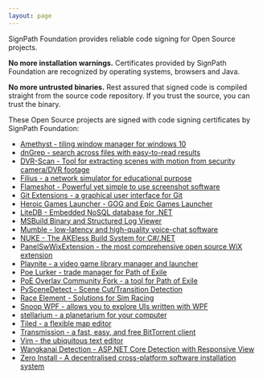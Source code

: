 ```yaml
---
layout: page
---
```


SignPath Foundation provides reliable code signing for Open Source projects. 

**No more installation warnings.** Certificates provided by SignPath Foundation are recognized by operating systems, browsers and Java.

**No more untrusted binaries.** Rest assured that signed code is compiled straight from the source code repository. If you trust the source, you can trust the binary.

These Open Source projects are signed with code signing certificates by SignPath Foundation:

* [Amethyst - tiling window manager for windows 10](Amethyst)
* [dnGrep - search across files with easy-to-read results](dnGrep)
* [DVR-Scan - Tool for extracting scenes with motion from security camera/DVR footage](DVR-Scan)
* [Filius - a network simulator for educational purpose](Filius)
* [Flameshot - Powerful yet simple to use screenshot software](flameshot)
* [Git Extensions - a graphical user interface for Git](GitExtensions)
* [Heroic Games Launcher - GOG and Epic Games Launcher](HeroicGamesLauncher)
* [LiteDB - Embedded NoSQL database for .NET](litedb.org)
* [MSBuild Binary and Structured Log Viewer](msbuildlog.com)
* [Mumble - low-latency and high-quality voice-chat software](Mumble)
* [NUKE - The AKEless Build System for C#/.NET](nuke.build)
* [PanelSwWixExtension - the most comprehensive open source WiX extension](PanelSwWixExtension)
* [Playnite - a video game library manager and launcher](Playnite)
* [Poe Lurker - trade manager for Path of Exile](Poe-Lurker)
* [PoE Overlay Community Fork - a tool for Path of Exile](Poe-Overlay-CF)
* [PySceneDetect - Scene Cut/Transition Detection](PySceneDetect)
* [Race Element - Solutions for Sim Racing](Race-Element)
* [Snoop WPF - allows you to explore UIs written with WPF](SnoopWPF)
* [stellarium - a planetarium for your computer](stellarium.org)
* [Tiled - a flexible map editor](mapeditor.org)
* [Transmission - a fast, easy, and free BitTorrent client](Transmission)
* [Vim - the ubiquitous text editor](Vim)
* [Wangkanai Detection - ASP.NET Core Detection with Responsive View](WangkanaiDetection)
* [Zero Install - A decentralised cross-platform software installation system](0install)
